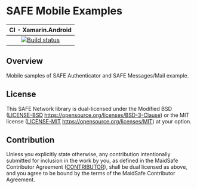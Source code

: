 # SAFE Mobile Examples

|CI - Xamarin.Android|
|:-----------------:|
|[![Build status](https://ci.appveyor.com/api/projects/status/2fnekwfbm5h2ayk7/branch/master?svg=true)](https://ci.appveyor.com/project/MaidSafe-QA/safe-mobile/branch/master)|

## Overview

Mobile samples of SAFE Authenticator and SAFE Messages/Mail example.


## License

This SAFE Network library is dual-licensed under the Modified BSD ([LICENSE-BSD](LICENSE-BSD) https://opensource.org/licenses/BSD-3-Clause) or the MIT license ([LICENSE-MIT](LICENSE-MIT) https://opensource.org/licenses/MIT) at your option.


## Contribution

Unless you explicitly state otherwise, any contribution intentionally submitted for inclusion in the
work by you, as defined in the MaidSafe Contributor Agreement ([CONTRIBUTOR](CONTRIBUTOR)), shall be
dual licensed as above, and you agree to be bound by the terms of the MaidSafe Contributor Agreement.
